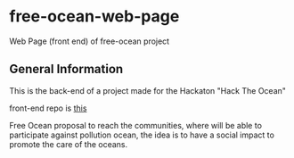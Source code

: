 # free-ocean-web-page
Web Page (front end) of free-ocean project

<h2>General Information</h2>
This is the back-end of a project made for the Hackaton "Hack The Ocean"<br>

front-end repo is [this](https://github.com/oscar-cbrlc/free-ocean-web-page) <br>
  
  <p>Free Ocean proposal to reach the communities, where will be able to participate against pollution ocean, the idea is to have a social impact to promote the care of the oceans.</p>
  
